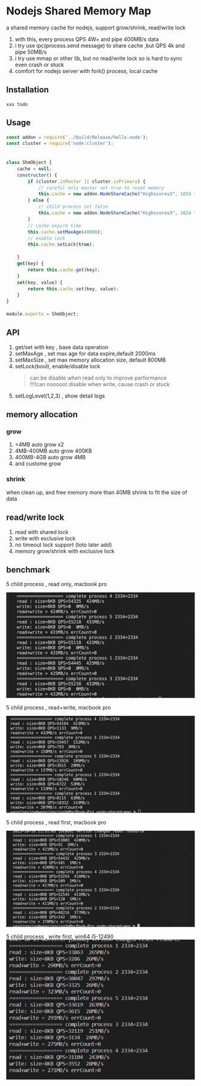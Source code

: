 # Nodejs Shared Memory Map

a shared memory cache for nodejs, support grow/shrink, read/write lock
1. with this, every process QPS 4W+  and pipe 400MB/s data
2. i try use ipc(process.send message) to share cache ,but QPS 4k and pipe 50MB/s
3. i try use mmap or other lib, but no read/write lock so is hard to sync even crash or stuck
4. comfort for nodejs server with fork() process, local cache

## Installation

    xxx todo 

## Usage

```javascript
const addon = require('../build/Release/hello.node');
const cluster = require('node:cluster');


class ShmObject {
    cache = null;
    constructor() {
        if (cluster.isMaster || cluster.isPrimary) {
            // careful only master set true to reset memory 
            this.cache = new addon.NodeShareCache("Highscorev3", 1024 * 100, true);
        } else {
            // child process set false 
            this.cache = new addon.NodeShareCache("Highscorev3", 1024 * 100, false);
        }
        // cache expire time
        this.cache.setMaxAge(40000);
        // enable lock
        this.cache.setLock(true);

    }
    get(key) {
        return this.cache.get(key);
    }
    set(key, value) {
        return this.cache.set(key, value);
    }
}

module.exports = ShmObject;


```

## API
1. get/set with key , base data operation
2. setMaxAge , set max age for data expire,default 2000ms
3. setMaxSize , set max memory allocation size, default 800MB
4. setLock(bool), enable/disable lock
   > can be disable when read only to improve performance  
   > !!!!can nooooot disable when write, cause crash or stuck
5. setLogLevel(1,2,3) , show detail logs

## memory allocation

### grow
1.  <4MB auto grow x2 
2.  4MB-400MB auto grow 400KB
3.  400MB-4GB auto grow 4MB
4.  and custome grow

### shrink
when clean up, and free memory more than 40MB
shrink to fit the size of data

## read/write lock
1. read with shared lock    
2. write with exclusive lock
3. no timeout lock support (toto later add)
4. memory grow/shrink with exclusive lock

## benchmark
5 child process , read only, macbook pro 

   ![read_only](imgs/read_only.png)

5 child process , read+write, macbook pro

   ![write_only](imgs/read_and_write.png)

5 child process , read first, macbook pro

   ![write_only](imgs/read_first.png)
   
5 child process , write first, win64 i5-12490 
![img.png](imgs/win64-read-write.PNG)